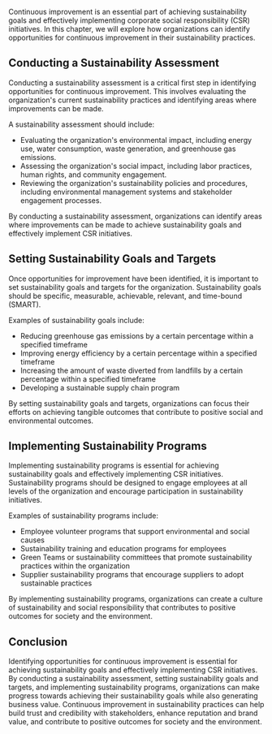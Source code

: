 
Continuous improvement is an essential part of achieving sustainability goals and effectively implementing corporate social responsibility (CSR) initiatives. In this chapter, we will explore how organizations can identify opportunities for continuous improvement in their sustainability practices.

Conducting a Sustainability Assessment
--------------------------------------

Conducting a sustainability assessment is a critical first step in identifying opportunities for continuous improvement. This involves evaluating the organization's current sustainability practices and identifying areas where improvements can be made.

A sustainability assessment should include:

* Evaluating the organization's environmental impact, including energy use, water consumption, waste generation, and greenhouse gas emissions.
* Assessing the organization's social impact, including labor practices, human rights, and community engagement.
* Reviewing the organization's sustainability policies and procedures, including environmental management systems and stakeholder engagement processes.

By conducting a sustainability assessment, organizations can identify areas where improvements can be made to achieve sustainability goals and effectively implement CSR initiatives.

Setting Sustainability Goals and Targets
----------------------------------------

Once opportunities for improvement have been identified, it is important to set sustainability goals and targets for the organization. Sustainability goals should be specific, measurable, achievable, relevant, and time-bound (SMART).

Examples of sustainability goals include:

* Reducing greenhouse gas emissions by a certain percentage within a specified timeframe
* Improving energy efficiency by a certain percentage within a specified timeframe
* Increasing the amount of waste diverted from landfills by a certain percentage within a specified timeframe
* Developing a sustainable supply chain program

By setting sustainability goals and targets, organizations can focus their efforts on achieving tangible outcomes that contribute to positive social and environmental outcomes.

Implementing Sustainability Programs
------------------------------------

Implementing sustainability programs is essential for achieving sustainability goals and effectively implementing CSR initiatives. Sustainability programs should be designed to engage employees at all levels of the organization and encourage participation in sustainability initiatives.

Examples of sustainability programs include:

* Employee volunteer programs that support environmental and social causes
* Sustainability training and education programs for employees
* Green Teams or sustainability committees that promote sustainability practices within the organization
* Supplier sustainability programs that encourage suppliers to adopt sustainable practices

By implementing sustainability programs, organizations can create a culture of sustainability and social responsibility that contributes to positive outcomes for society and the environment.

Conclusion
----------

Identifying opportunities for continuous improvement is essential for achieving sustainability goals and effectively implementing CSR initiatives. By conducting a sustainability assessment, setting sustainability goals and targets, and implementing sustainability programs, organizations can make progress towards achieving their sustainability goals while also generating business value. Continuous improvement in sustainability practices can help build trust and credibility with stakeholders, enhance reputation and brand value, and contribute to positive outcomes for society and the environment.
